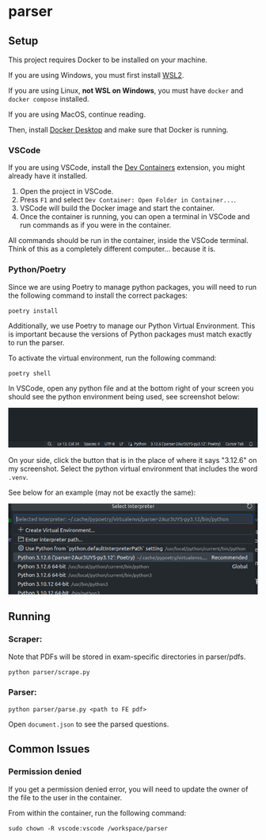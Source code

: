 # parser

## Setup

This project requires Docker to be installed on your machine.

If you are using Windows, you must first install [WSL2](https://learn.microsoft.com/en-us/windows/wsl/install).

If you are using Linux, **not WSL on Windows**, you must have `docker` and `docker compose` installed.

If you are using MacOS, continue reading.

Then, install [Docker Desktop](https://www.docker.com/products/docker-desktop/) and make sure that Docker is running.


### VSCode

If you are using VSCode, install the [Dev Containers](https://marketplace.visualstudio.com/items?itemName=ms-vscode-remote.remote-containers) extension, you might already have it installed.

1. Open the project in VSCode.
2. Press `F1` and select `Dev Container: Open Folder in Container...`.
3. VSCode will build the Docker image and start the container.
4. Once the container is running, you can open a terminal in VSCode and run commands as if you were in the container.

All commands should be run in the container, inside the VSCode terminal. Think of this as a completely different computer... because it is. 

### Python/Poetry

Since we are using Poetry to manage python packages, you will need to run the following command to install the correct packages:

```
poetry install
```

Additionally, we use Poetry to manage our Python Virtual Environment. This is important because the versions of Python packages must match exactly to run the parser.

To activate the virtual environment, run the following command:

```
poetry shell
```

In VSCode, open any python file and at the bottom right of your screen you should see the python environment being used, see screenshot below:

![python-env](./docs/images/python-env.png)

On your side, click the button that is in the place of where it says "3.12.6" on my screenshot. Select the python virtual environment that includes the word `.venv`.

See below for an example (may not be exactly the same):

![python-env-2](./docs/images/python-env-2.png)


## Running

### Scraper: <br>
Note that PDFs will be stored in exam-specific directories in parser/pdfs.
```
python parser/scrape.py 
```
### Parser: <br>
```
python parser/parse.py <path to FE pdf>
```

Open `document.json` to see the parsed questions.

## Common Issues

### Permission denied

If you get a permission denied error, you will need to update the owner of the file to the user in the container.

From within the container, run the following command:
```
sudo chown -R vscode:vscode /workspace/parser
```